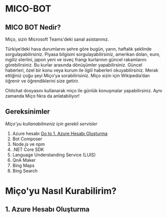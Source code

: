 # MICO-BOT
## MICO BOT Nedir?

Miço, sizin Microsoft Teams'deki sanal asistanınız.

Türkiye’deki hava durumlarını şehre göre bugün, yarın, haftalık şeklinde sorgulayabilirsiniz. Piyasa bilgisini sorgulayabilirsiniz, amerikan doları, euro, ingiliz sterlini, japon yeni ve isveç frangı kurlarının güncel rakamlarını görebilirsiniz. Bu kurlar arasında dönüşümler yapabilirsiniz. Güncel haberleri, özel bir konu veya kurum ile ilgili haberleri okuyabilirsiniz. Merak ettiğiniz çoğu şeyi Miço'ya sorabilirisiniz. Miço sizin için Wikipedia’dan öğrenir ve öğrendiklerini size getirir.

Chitchat dosyasını kullanarak miço ile günlük konuşmalar yapabilirsiniz. Aynı zamanda Miço fıkra da anlatabiliyor!

## Gereksinimler
*Miço'yu kullanabilmeniz için gerekli servisler*

1. Azure hesabı [Go to 1. Azure Hesabı Oluşturma](##1.-azure-hesabı-oluşturma)
2. Bot Composer
3. Node.js ve npm
4. .NET Core SDK
5. Language Understanding Service (LUIS)
6. QnA Maker
7. Bing Maps
8. Bing Search

# Miço'yu Nasıl Kurabilirim?

## 1. Azure Hesabı Oluşturma
